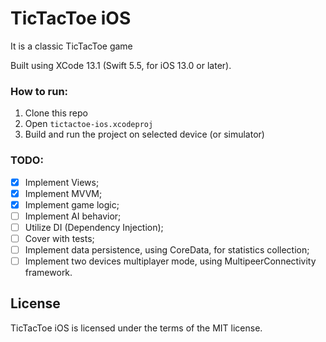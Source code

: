 # TicTacToe iOS

It is a classic TicTacToe game

Built using XCode 13.1 (Swift 5.5, for iOS 13.0 or later).

### How to run:

1. Clone this repo
1. Open `tictactoe-ios.xcodeproj`
1. Build and run the project on selected device (or simulator)

### TODO:
- [x] Implement Views;
- [x] Implement MVVM;
- [x] Implement game logic;
- [ ] Implement AI behavior;
- [ ] Utilize DI (Dependency Injection);
- [ ] Cover with tests;
- [ ] Implement data persistence, using CoreData, for statistics collection;
- [ ] Implement two devices multiplayer mode, using MultipeerConnectivity framework.

## License

TicTacToe iOS is licensed under the terms of the MIT license.
